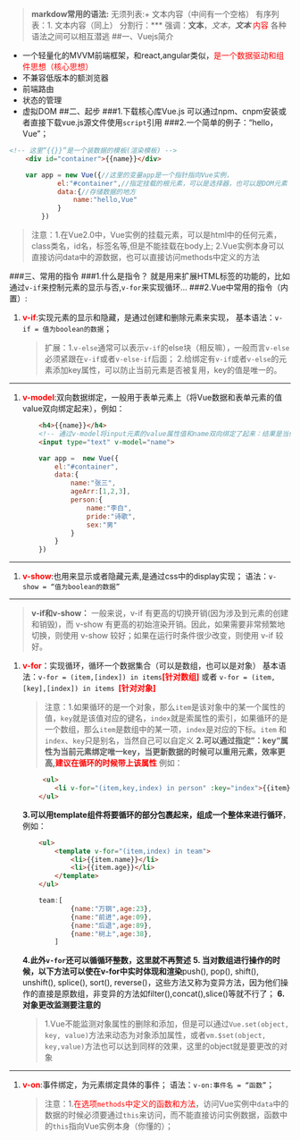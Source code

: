 >**markdow常用的语法:**
>无须列表:+ 文本内容（中间有一个空格）
>有序列表：1. 文本内容（同上）
>分割行：***
>强调：**文本**，*文本*，***文本***
><font color=red>内容</font>
>各种语法之间可以相互潜逃
##一、Vuejs简介
+ 一个轻量化的MVVM前端框架，和react,angular类似，<font color = red>是一个数据驱动和组件思想（核心思想）</font>
+ 不兼容低版本的额浏览器
+ 前端路由
+ 状态的管理
+ 虚拟DOM
##二、起步
###1.下载核心库Vue.js
可以通过npm、cnpm安装或者直接下载vue.js源文件使用`script`引用
###2.一个简单的例子：“hello，Vue”；
```html
<!-- 这里“{{}}”是一个装数据的模板(渲染模板) -->
    <div id="container">{{name}}</div>
```
```javascript
    var app = new Vue({//这里的变量app是一个指针指向Vue实例，
            el:"#container",//指定挂载的根元素，可以是选择器，也可以是DOM元素
            data:{//存储数据的地方
                name:"hello,Vue"
            }
        })
```
>注意：1.在Vue2.0中，Vue实例的挂载元素，可以是html中的任何元素，class类名，id名，标签名等,但是不能挂载在body上;
>2.Vue实例本身可以直接访问data中的源数据，也可以直接访问methods中定义的方法


###三、常用的指令
###1.什么是指令？
就是用来扩展HTML标签的功能的，比如通过`v-if`来控制元素的显示与否,`v-for`来实现循环...
###2.Vue中常用的指令（内置）:
1. **<font color = red>v-if</font>**:实现元素的显示和隐藏，是通过创建和删除元素来实现，
    基本语法：`v-if = 值为boolean的数据`；
    >扩展：1.`v-else`通常可以表示`v-if`的else块（相反嘛），一般而言`v-else`必须紧跟在`v-if`或者`v-else-if`后面；
    >2.给绑定有`v-if`或者`v-else`的元素添加key属性，可以防止当前元素是否被复用，key的值是唯一的。
***
1. **<font color = red>v-model</font>**:双向数据绑定，一般用于表单元素上（将Vue数据和表单元素的值value双向绑定起来），例如：
    ```html
        <h4>{{name}}</h4>
        <!-- 通过v-model将input元素的value属性值和name双向绑定了起来：结果是当修改input的value的时候，h4内的内容也会变化，当直接更改Vue数据name的时候,value也会跟着变化 -->
        <input type="text" v-model="name">
    ```
    ```javascript
        var app =  new Vue({
            el:"#container",
            data:{
                name:"张三",
                ageArr:[1,2,3],
                person:{
                    name:"李白",
                    pride:"诗歌",
                    sex:"男"
                }
            }
        })
    ```
***
1. **<font color = red>v-show</font>**:也用来显示或者隐藏元素,是通过css中的display实现；
    语法：`v-show = “值为boolean的数据”`
***
>**v-if和v-show：**
>一般来说，v-if 有更高的切换开销(因为涉及到元素的创建和销毁)，而 v-show 有更高的初始渲染开销。因此，如果需要非常频繁地切换，则使用 v-show 较好；如果在运行时条件很少改变，则使用 v-if 较好。
1. **<font color = red>v-for</font>**：实现循环，循环一个数据集合（可以是数组，也可以是对象）
    基本语法：`v-for = (item,[index]) in items`**<font color = red>[针对数组]</font>** 或者 `v-for = (item,[key],[index]) in items `**<font color = red>[针对对象]</font>**
    >注意：1.如果循环的是一个对象，那么`item`是该对象中的某一个属性的值，`key`就是该值对应的键名，`index`就是索属性的索引，如果循环的是一个数组，那么`item`是数组中的某一项，`index`是对应的下标。`item` 和`index`、`key`只是别名，当然自己可以自定义
    **2.可以通过指定”：key“属性为当前元素绑定唯一key，当更新数据的时候可以重用元素，效率更高,<font color = red>建议在循环的时候带上该属性</font>** 例如：
    ```html
         <ul>
            <li v-for="(item,key,index) in person" :key="index">{{item}},{{index}},{{key}}</li>
        </ul>
    ```
    **3.可以用template组件将要循环的部分包裹起来，组成一个整体来进行循环**，例如：
    ```html
        <ul>
            <template v-for="(item,index) in team">
                <li>{{item.name}}</li>
                <li>{{item.age}}</li>
            </template>
        </ul>
    ```
    ```javascript
        team:[
                {name:"万钢",age:23},
                {name:"前进",age:09},
                {name:"后退",age:89},
                {name:"树上",age:38},
            ]
    ```
    **4.此外`v-for`还可以循循环整数，这里就不再赘述**
    **5. 当对数组进行操作的时候，以下方法可以使在v-for中实时体现和渲染**push(), pop(), shift(), unshift(), splice(), sort(), reverse()，这些方法又称为变异方法，因为他们操作的直接是原数组，非变异的方法如filter(),concat(),slice()等就不行了；
    **6.对象更改监测要注意的**
    >1.Vue不能监测对象属性的删除和添加，但是可以通过`Vue.set(object, key, value)`方法来动态为对象添加属性，或者`vm.$set(object, key,value)`方法也可以达到同样的效果，这里的object就是要更改的对象
***
1. **<font color = red>v-on</font>**:事件绑定，为元素绑定具体的事件；
    语法：`v-on:事件名 = “函数”`；
    >注意：1.<font color = red>在选项`methods`中定义的函数和方法</font>，访问Vue实例中`data`中的数据的时候必须要通过`this`来访问，而不能直接访问实例数据，函数中的`this`指向Vue实例本身（你懂的）；
